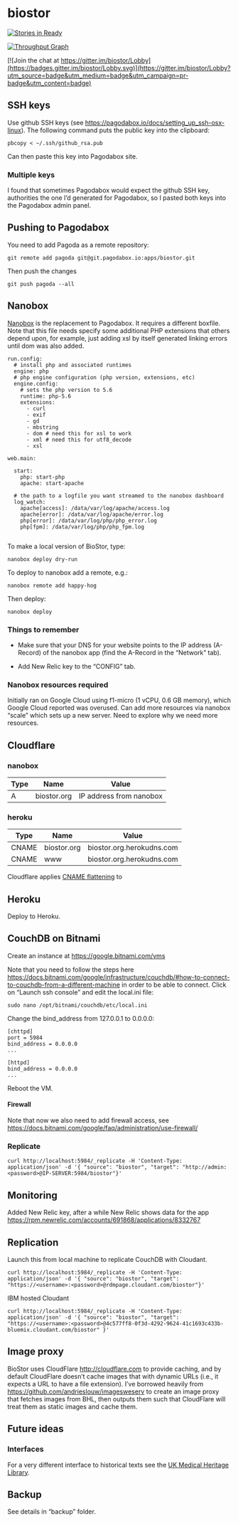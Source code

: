 # biostor

[![Stories in Ready](https://badge.waffle.io/rdmpage/biostor.png?label=ready&title=Ready)](https://waffle.io/rdmpage/biostor)

[![Throughput Graph](https://graphs.waffle.io/rdmpage/biostor/throughput.svg)](https://waffle.io/rdmpage/biostor/metrics/throughput)

[![Join the chat at https://gitter.im/biostor/Lobby](https://badges.gitter.im/biostor/Lobby.svg)](https://gitter.im/biostor/Lobby?utm_source=badge&utm_medium=badge&utm_campaign=pr-badge&utm_content=badge)


## SSH keys

Use github SSH keys (see https://pagodabox.io/docs/setting_up_ssh-osx-linux). The following command puts the public key into the clipboard:

    pbcopy < ~/.ssh/github_rsa.pub

Can then paste this key into Pagodabox site.

### Multiple keys

I found that sometimes Pagodabox would expect the github SSH key, authorities the one I’d generated for Pagodabox, so I pasted both keys into the Pagodabox admin panel.

## Pushing to Pagodabox

You need to add Pagoda as a remote repository:

```
git remote add pagoda git@git.pagodabox.io:apps/biostor.git
```

Then push the changes

```
git push pagoda --all
```

## Nanobox

[Nanobox](https://nanobox.io) is the replacement to Pagodabox. It requires a different boxfile. Note that this file needs specify some additional PHP extensions that others depend upon, for example, just adding xsl by itself generated linking errors until dom was also added.

```
run.config:
  # install php and associated runtimes
  engine: php
  # php engine configuration (php version, extensions, etc)
  engine.config:
    # sets the php version to 5.6
    runtime: php-5.6
    extensions:
      - curl
      - exif
      - gd
      - mbstring
      - dom # need this for xsl to work
      - xml # need this for utf8_decode
      - xsl
      
web.main:

  start:
    php: start-php
    apache: start-apache
    
  # the path to a logfile you want streamed to the nanobox dashboard
  log_watch:
    apache[access]: /data/var/log/apache/access.log
    apache[error]: /data/var/log/apache/error.log
    php[error]: /data/var/log/php/php_error.log
    php[fpm]: /data/var/log/php/php_fpm.log
        
```

To make a local version of BioStor, type:

```
nanobox deploy dry-run
```

To deploy to nanobox add a remote, e.g.:

```
nanobox remote add happy-hog
```

Then deploy:

```
nanobox deploy
```

### Things to remember

- Make sure that your DNS for your website points to the IP address (A-Record) of the nanobox app (find the A-Record in the “Network” tab).

- Add New Relic key to the “CONFIG” tab.

### Nanobox resources required

Initially ran on Google Cloud using f1-micro (1 vCPU, 0.6 GB memory), which Google Cloud reported was overused. Can add more resources via nanobox “scale” which sets up a new server. Need to explore why we need more resources.

## Cloudflare

### nanobox

Type | Name | Value
---|---|---
A | 	biostor.org | IP address from nanobox

### heroku

Type | Name | Value
---|---|---
CNAME | 	biostor.org | biostor.org.herokudns.com
CNAME | www | biostor.org.herokudns.com

Cloudflare applies [CNAME flattening](https://support.cloudflare.com/hc/en-us/articles/200169056-CNAME-Flattening-RFC-compliant-support-for-CNAME-at-the-root) to 


## Heroku

Deploy to Heroku.



## CouchDB on Bitnami

Create an instance at https://google.bitnami.com/vms

Note that you need to follow the steps here https://docs.bitnami.com/google/infrastructure/couchdb/#how-to-connect-to-couchdb-from-a-different-machine in order to be able to connect. Click on “Launch ssh console” and edit the local.ini file:

```
sudo nano /opt/bitnami/couchdb/etc/local.ini
```

 Change the bind_address from 127.0.0.1 to 0.0.0.0:
```
[chttpd]
port = 5984
bind_address = 0.0.0.0
...

[httpd]
bind_address = 0.0.0.0
...
```

Reboot the VM.

#### Firewall

Note that now we also need to add firewall access, see https://docs.bitnami.com/google/faq/administration/use-firewall/

### Replicate

```
curl http://localhost:5984/_replicate -H 'Content-Type: application/json' -d '{ "source": "biostor", "target": "http://admin:<password>@IP-SERVER:5984/biostor"}'
```

## Monitoring

Added New Relic key, after a while New Relic shows data for the app https://rpm.newrelic.com/accounts/691868/applications/8332767

## Replication

Launch this from local machine to replicate CouchDB with Cloudant.
```
curl http://localhost:5984/_replicate -H 'Content-Type: application/json' -d '{ "source": "biostor", "target": "https://<username>:<password>@rdmpage.cloudant.com/biostor"}'
```

IBM hosted Cloudant

```
curl http://localhost:5984/_replicate -H 'Content-Type: application/json' -d '{ "source": "biostor", "target": "https://<username>:<password>@4c577ff8-0f3d-4292-9624-41c1693c433b-bluemix.cloudant.com/biostor" }'
```



## Image proxy

BioStor uses CloudFlare http://cloudflare.com to provide caching, and by default CloudFlare doesn’t cache images that with dynamic URLs (i.e., it expects a URL to have a file extension). I’ve borrowed heavily from https://github.com/andrieslouw/imagesweserv to create an image proxy that fetches images from BHL, then outputs them such that CloudFlare will treat them as static images and cache them.

## Future ideas

### Interfaces

For a very different interface to historical texts see the [UK Medical Heritage Library](https://ukmhl.historicaltexts.jisc.ac.uk/home).

## Backup

See details in “backup” folder.



